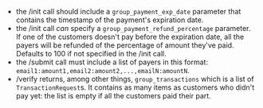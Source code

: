 * the /init call should include a `group_payment_exp_date` parameter that
    contains the timestamp of the payment's expiration date.
* the /init call *can* specify a `group_payment_refund_percentage` parameter.
    If one of the customers doesn't pay before the expiration date, all the
    payers will be refunded of the percentage of amount they've paid.
    Defaults to 100 if not specified in the /init call.
* the /submit call must include a list of payers in this format:
    `email1:amount1,email2:amount2,...,emailN:amountN`.
* /verify returns, among other things, `group_transactions` which is a list of
    `TransactionRequest`s. It contains as many items as customers who
    didn't pay yet: the list is empty if all the customers paid their part.
